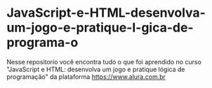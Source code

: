 # JavaScript-e-HTML-desenvolva-um-jogo-e-pratique-l-gica-de-programa-o
Nesse repositorio você encontra tudo o que foi aprendido no curso "JavaScript e HTML: desenvolva um jogo e pratique lógica de programação" da plataforma https://www.alura.com.br
